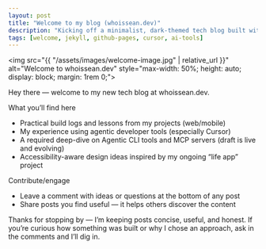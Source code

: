 ```yaml
---
layout: post
title: "Welcome to my blog (whoissean.dev)"
description: "Kicking off a minimalist, dark-themed tech blog built with Jekyll, GitHub Pages, and AI-assisted workflows."
tags: [welcome, jekyll, github-pages, cursor, ai-tools]
---
```


<img src="{{ "/assets/images/welcome-image.jpg" | relative_url }}" alt="Welcome to whoissean.dev" style="max-width: 50%; height: auto; display: block; margin: 1rem 0;">

Hey there — welcome to my new tech blog at whoissean.dev.

What you’ll find here
- Practical build logs and lessons from my projects (web/mobile)
- My experience using agentic developer tools (especially Cursor)
- A required deep-dive on Agentic CLI tools and MCP servers (draft is live and evolving)
- Accessibility-aware design ideas inspired by my ongoing “life app” project

Contribute/engage
- Leave a comment with ideas or questions at the bottom of any post
- Share posts you find useful — it helps others discover the content


Thanks for stopping by — I’m keeping posts concise, useful, and honest. If you’re curious how something was built or why I chose an approach, ask in the comments and I’ll dig in.
